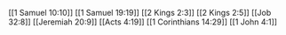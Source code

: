[[1 Samuel 10:10]]
[[1 Samuel 19:19]]
[[2 Kings 2:3]]
[[2 Kings 2:5]]
[[Job 32:8]]
[[Jeremiah 20:9]]
[[Acts 4:19]]
[[1 Corinthians 14:29]]
[[1 John 4:1]]
